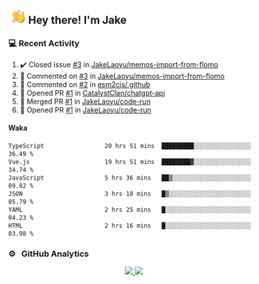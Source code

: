 <img alt="Night Coding" src="./assets/Hand%20Wave.gif" width='40' align="left"/><h2>Hey there! I'm Jake</h2>

### 💻 Recent Activity

<!--RECENT_ACTIVITY:start-->
1. ✔️ Closed issue [#3](https://github.com/JakeLaoyu/memos-import-from-flomo/issues/3) in [JakeLaoyu/memos-import-from-flomo](https://github.com/JakeLaoyu/memos-import-from-flomo)<br>
2. 💬 Commented on [#3](https://github.com/JakeLaoyu/memos-import-from-flomo/issues/3#issuecomment-1495226536) in [JakeLaoyu/memos-import-from-flomo](https://github.com/JakeLaoyu/memos-import-from-flomo)<br>
3. 💬 Commented on [#2](https://github.com/esm2cjs/.github/issues/2#issuecomment-1480636966) in [esm2cjs/.github](https://github.com/esm2cjs/.github)<br>
4. 💪 Opened PR [#1](https://github.com/CatalystClan/chatgpt-api/pull/1) in [CatalystClan/chatgpt-api](https://github.com/CatalystClan/chatgpt-api)<br>
5. 🎉 Merged PR [#1](https://github.com/JakeLaoyu/code-run/pull/1) in [JakeLaoyu/code-run](https://github.com/JakeLaoyu/code-run)<br>
6. 💪 Opened PR [#1](https://github.com/JakeLaoyu/code-run/pull/1) in [JakeLaoyu/code-run](https://github.com/JakeLaoyu/code-run)<br>
<!--RECENT_ACTIVITY:end-->

#### Waka

<!--START_SECTION:waka-->

```text
TypeScript                 20 hrs 51 mins  █████████░░░░░░░░░░░░░░░░   36.49 %
Vue.js                     19 hrs 51 mins  ████████▓░░░░░░░░░░░░░░░░   34.74 %
JavaScript                 5 hrs 36 mins   ██▒░░░░░░░░░░░░░░░░░░░░░░   09.82 %
JSON                       3 hrs 18 mins   █▒░░░░░░░░░░░░░░░░░░░░░░░   05.79 %
YAML                       2 hrs 25 mins   █░░░░░░░░░░░░░░░░░░░░░░░░   04.23 %
HTML                       2 hrs 16 mins   █░░░░░░░░░░░░░░░░░░░░░░░░   03.98 %
```

<!--END_SECTION:waka-->

### ⚙️ &nbsp; GitHub Analytics

<p align="center">
<a href="https://github.com/JakeLaoyu">
  <img height="180em" src="https://github-readme-stats-eight-theta.vercel.app/api?username=jakelaoyu&show_icons=true&theme=algolia&include_all_commits=true&count_private=true"/>
  <img height="180em" src="https://github-readme-stats-eight-theta.vercel.app/api/top-langs/?username=jakelaoyu&layout=compact&langs_count=8&theme=algolia&hide=html"/>
</a>
</p>

<!-- ### 🤝🏻 &nbsp; Connect with Me

<p align="center">
<a href="https://i.jakeyu.top"><img src="https://img.shields.io/badge/-i.jakeyu.top-3423A6?style=flat&logo=Google-Chrome&logoColor=white"/></a>
<a href="mailto:jake.laoyu@gmail.com"><img src="https://img.shields.io/badge/-jake.laoyu@gmail.com-D14836?style=flat&logo=Gmail&logoColor=white"/></a>
</p> -->
